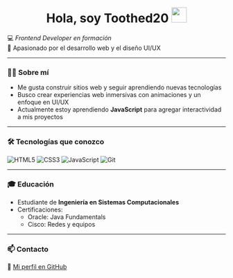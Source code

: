 <h1 align="center"><b> Hola, soy Toothed20 </b><img src="https://media.giphy.com/media/hvRJCLFzcasrR4ia7z/giphy.gif" width="35"></h1>

💻 *Frontend Developer en formación*  
🌱 Apasionado por el desarrollo web y el diseño UI/UX  

---

### 🧑‍💻 Sobre mí
- Me gusta construir sitios web y seguir aprendiendo nuevas tecnologías  
- Busco crear experiencias web inmersivas con animaciones y un enfoque en UI/UX  
- Actualmente estoy aprendiendo **JavaScript** para agregar interactividad a mis proyectos  

---

### 🛠️ Tecnologías que conozco
![HTML5](https://img.shields.io/badge/HTML5-E34F26?style=for-the-badge&logo=html5&logoColor=white)
![CSS3](https://img.shields.io/badge/CSS3-1572B6?style=for-the-badge&logo=css3&logoColor=white)
![JavaScript](https://img.shields.io/badge/JavaScript-F7DF1E?style=for-the-badge&logo=javascript&logoColor=black)
![Git](https://img.shields.io/badge/Git-F05032?style=for-the-badge&logo=git&logoColor=white)

 

---

### 🎓 Educación
- Estudiante de **Ingeniería en Sistemas Computacionales**  
- Certificaciones:  
  - Oracle: Java Fundamentals  
  - Cisco: Redes y equipos  

---

### 📫 Contacto
🔗 [Mi perfil en GitHub](https://github.com/Toothed20)  
